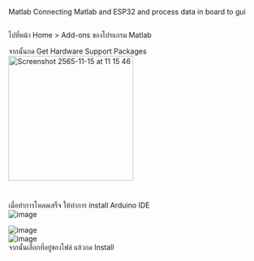  Matlab 
Connecting Matlab and ESP32 and process data in board to gui


## 
ไปที่หน้า Home > Add-ons ของโปรแกรม Matlab

จากนั้นกด Get Hardware Support Packages
<img width="246" alt="Screenshot 2565-11-15 at 11 15 46" src="https://user-images.githubusercontent.com/109753614/201825597-0746e15d-a515-4d3a-ad1b-e320429b4c12.png">

#
เมื่อทำการโหลดเสร็จ ให้ทำการ install Arduino IDE                                            
![image](https://user-images.githubusercontent.com/109753614/199952905-f626828d-585b-4900-9ec4-bbf3b295dad2.png)

![image](https://user-images.githubusercontent.com/109753614/199952963-8ff71f2f-08ef-4a43-b1f2-580954c01282.png)                       
![image](https://user-images.githubusercontent.com/109753614/199953108-cd09ba33-e07c-4f89-a244-1fc809b3abe1.png)       
จากนั้นเลือกที่อยู่ของไฟล์ แล้วกด Install
#
